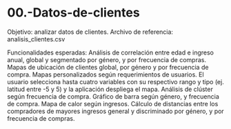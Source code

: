 # 00.-Datos-de-clientes

Objetivo: analizar datos de clientes.
Archivo de referencia: analisis_clientes.csv

Funcionalidades esperadas:
    Análisis de correlación entre edad e ingreso anual, global y segmentado por género, y por frecuencia de compras.
    Mapas de ubicación de clientes global, por género y por frecuencia de compra.
    Mapas personalizados según requerimientos de usuarios. El usuario selecciona hasta cuatro variables con su respectivo rango y tipo (ej. latitud entre -5 y 5) y la aplicación despliega el mapa.
    Análisis de clúster según frecuencia de compra.
    Gráfico de barra según género, y frecuencia  de compra.
    Mapa de calor según ingresos.
    Cálculo de distancias entre los compradores  de mayores ingresos general y discriminado por género, y por frecuencia de compras.
